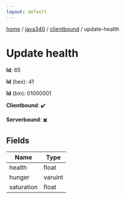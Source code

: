 ```yaml
---
layout: default
---
```


[home](/)  /  [java340](/protocol/java340)  /  [clientbound](/protocol/java340/clientbound)  /  update-health

# Update health

**Id**: 65

**Id** (hex): 41

**Id** (bin): 01000001

**Clientbound**: ✔️

**Serverbound**: ✖️

## Fields

Name | Type
---|---
health | float
hunger | varuint
saturation | float
